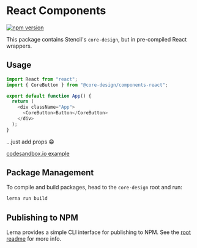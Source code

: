 # React Components

[![npm version](https://img.shields.io/npm/v/@core-design/components-react.svg?style=flat-square)](https://www.npmjs.com/package/@core-design/components-react)

This package contains Stencil's `core-design`, but in pre-compiled React wrappers.

## Usage

```javascript
import React from "react";
import { CoreButton } from "@core-design/components-react";

export default function App() {
  return (
    <div className="App">
      <CoreButton>Button</CoreButton>
    </div>
  );
}
```

...just add props 😁

[codesandbox.io example](https://codesandbox.io/s/core-button-example-uu4nz)

## Package Management

To compile and build packages, head to the `core-design` root and run:

```bash
lerna run build
```

## Publishing to NPM

Lerna provides a simple CLI interface for publishing to NPM. See the [root readme](https://github.com/iFixit/core-design#core-design) for more info.
